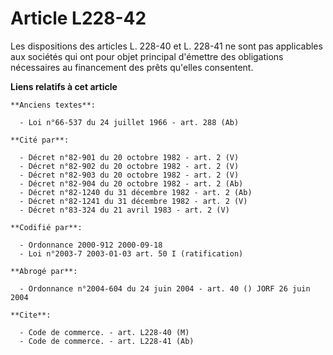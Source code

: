 # Article L228-42

Les dispositions des articles L. 228-40 et L. 228-41 ne sont pas applicables aux sociétés qui ont pour objet principal
d'émettre des obligations nécessaires au financement des prêts qu'elles consentent.

**Liens relatifs à cet article**

	**Anciens textes**:

	  - Loi n°66-537 du 24 juillet 1966 - art. 288 (Ab)

	**Cité par**:

	  - Décret n°82-901 du 20 octobre 1982 - art. 2 (V)
	  - Décret n°82-902 du 20 octobre 1982 - art. 2 (V)
	  - Décret n°82-903 du 20 octobre 1982 - art. 2 (V)
	  - Décret n°82-904 du 20 octobre 1982 - art. 2 (Ab)
	  - Décret n°82-1240 du 31 décembre 1982 - art. 2 (Ab)
	  - Décret n°82-1241 du 31 décembre 1982 - art. 2 (V)
	  - Décret n°83-324 du 21 avril 1983 - art. 2 (V)

	**Codifié par**:

	  - Ordonnance 2000-912 2000-09-18
	  - Loi n°2003-7 2003-01-03 art. 50 I (ratification)

	**Abrogé par**:

	  - Ordonnance n°2004-604 du 24 juin 2004 - art. 40 () JORF 26 juin 2004

	**Cite**:

	  - Code de commerce. - art. L228-40 (M)
	  - Code de commerce. - art. L228-41 (Ab)
